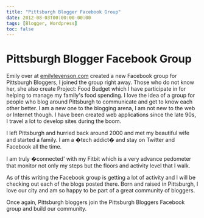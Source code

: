 ```yaml
---
title: "Pittsburgh Blogger Facebook Group"
date: 2012-08-03T00:00:00-00:00
tags: [Blogger, Wordpress]
toc: false
---
```

# Pittsburgh Blogger Facebook Group


Emily over at [emilylevenson.com](https://emilylevenson.com/) created a new
Facebook group for Pittsburgh Bloggers, I joined the group right away. Those
who do not know her, she also create Project: Food Budget which I have
participate in for helping to manage my family's food spending. I love the
idea of a group for people who blog around Pittsburgh to communicate and get
to know each other better. I am a new one to the blogging arena, I am not
new to the web or Internet though. I have been created web applications
since the late 90s, I travel a lot to develop sites during the boom.

I left Pittsburgh and hurried back around 2000 and met my beautiful wife and
started a family. I am a �tech addict� and stay on Twitter and Facebook all the time.

I am truly �connected' with my Fitbit which is a very advance pedometer that monitor
not only my steps but the floors and activity level that I walk.

As of this writing the Facebook group is getting a lot of activity and I will be
checking out each of the blogs posted there. Born and raised in Pittsburgh,
I love our city and am so happy to be part of a great community of bloggers.

Once again, Pittsburgh bloggers join the Pittsburgh Bloggers Facebook group and
build our community.
